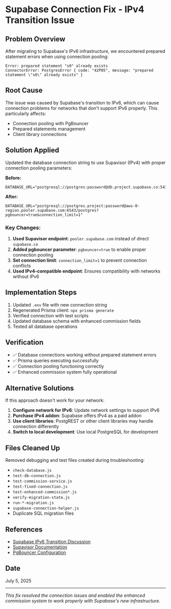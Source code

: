 # Supabase Connection Fix - IPv4 Transition Issue

## Problem Overview
After migrating to Supabase's IPv6 infrastructure, we encountered prepared statement errors when using connection pooling:

```
Error: prepared statement "s0" already exists
ConnectorError: PostgresError { code: "42P05", message: "prepared statement \"s0\" already exists" }
```

## Root Cause
The issue was caused by Supabase's transition to IPv6, which can cause connection problems for networks that don't support IPv6 properly. This particularly affects:
- Connection pooling with PgBouncer
- Prepared statements management
- Client library connections

## Solution Applied
Updated the database connection string to use Supavisor (IPv4) with proper connection pooling parameters:

**Before:**
```env
DATABASE_URL="postgresql://postgres:password@db.project.supabase.co:5432/postgres"
```

**After:**
```env
DATABASE_URL="postgresql://postgres.project:password@aws-0-region.pooler.supabase.com:6543/postgres?pgbouncer=true&connection_limit=1"
```

### Key Changes:
1. **Used Supavisor endpoint**: `pooler.supabase.com` instead of direct `supabase.co`
2. **Added pgbouncer parameter**: `pgbouncer=true` to enable proper connection pooling
3. **Set connection limit**: `connection_limit=1` to prevent connection conflicts
4. **Used IPv4-compatible endpoint**: Ensures compatibility with networks without IPv6

## Implementation Steps
1. Updated `.env` file with new connection string
2. Regenerated Prisma client: `npx prisma generate`
3. Verified connection with test scripts
4. Updated database schema with enhanced commission fields
5. Tested all database operations

## Verification
- ✅ Database connections working without prepared statement errors
- ✅ Prisma queries executing successfully
- ✅ Connection pooling functioning correctly
- ✅ Enhanced commission system fully operational

## Alternative Solutions
If this approach doesn't work for your network:
1. **Configure network for IPv6**: Update network settings to support IPv6
2. **Purchase IPv4 addon**: Supabase offers IPv4 as a paid addon
3. **Use client libraries**: PostgREST or other client libraries may handle connection differently
4. **Switch to local development**: Use local PostgreSQL for development

## Files Cleaned Up
Removed debugging and test files created during troubleshooting:
- `check-database.js`
- `test-db-connection.js`
- `test-commission-service.js`
- `test-fixed-connection.js`
- `test-enhanced-commission*.js`
- `verify-migration-state.js`
- `run-*-migration.js`
- `supabase-connection-helper.js`
- Duplicate SQL migration files

## References
- [Supabase IPv6 Transition Discussion](https://github.com/supabase/supabase/discussions/IPv6-transition)
- [Supavisor Documentation](https://supabase.com/docs/guides/database/connecting-to-postgres#connection-pooler)
- [PgBouncer Configuration](https://www.pgbouncer.org/config.html)

## Date
July 5, 2025

---
*This fix resolved the connection issues and enabled the enhanced commission system to work properly with Supabase's new infrastructure.*

